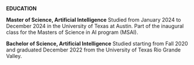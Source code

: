 **EDUCATION** 

**Master of Science, Artificial Intelligence**
Studied from January 2024 to December 2024 in the University of Texas at Austin. Part of the inaugural class for the Masters of Science in AI program (MSAI).

**Bachelor of Science, Artificial Intelligence**
Studied starting from Fall 2020 and graduated December 2022 from the University of Texas Rio Grande Valley. 
